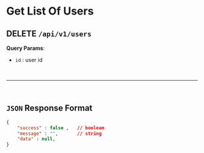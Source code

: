 # **Get List Of Users**

## DELETE ``/api/v1/users``

**Query Params**:
- ``id`` : user id

<br><hr><br>


## ``JSON`` Response Format

``` json
{
    "success" : false ,   // boolean
    "message" : "",       // string
    "data" : null,        
}
```